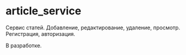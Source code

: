 # article_service
Сервис статей. 
Добавление, редактирование, удаление, просмотр.
Регистрация, авторизация.

В разработке.
